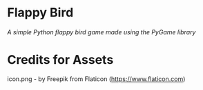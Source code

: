 # **Flappy Bird**

###### A simple Python flappy bird game made using the PyGame library

# Credits for Assets
icon.png - by Freepik from Flaticon (https://www.flaticon.com)